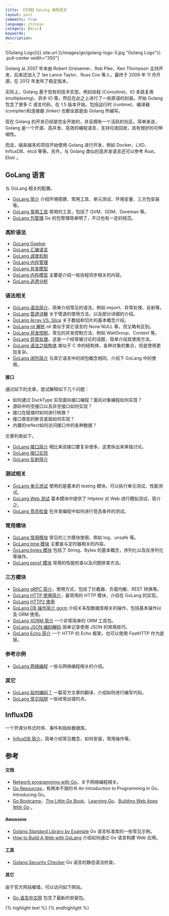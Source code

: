 ```yaml
---
title: 【专题】GoLang 编程语言
layout: post
comments: true
language: chinese
category: [misc]
keywords:
description:
---
```


<!-- more -->

![Golang Logo]({{ site.url }}/images/go/golang-logo-3.jpg "Golang Logo"){: .pull-center width="350"}

Golang 从 2007 年末由 Robert Griesemer、Rob Pike、Ken Thompson 主持开发，后来还加入了 Ian Lance Taylor、Russ Cox 等人，最终于 2009 年 11 月开源，在 2012 年发布了稳定版本。

实际上，Golang 基于现有的技术实现，例如协程 (Coroutine)、IO 多路复用 (multiplexing)、异步 IO 等，然后在此之上进行了一些原语的封装。开始 Golang 包含了很多 C 语言代码，在 1.5 版本开始，包括运行时 (runtime)、编译器 (compiler)和连接器 (linker) 也都全部是由 Golang 所编写。

现在 Golang 的开发已经是完全开放的，并且拥有一个活跃的社区。简单来说，Golang 是一个开源、高并发、高效的编程语言，支持垃圾回收，具有很好的可伸缩性。

而且，越来越多的项目开始使用 Golang 进行开发，例如 Docker、LXD、InfluxDB、etcd 等等。另外，与 Golang 类似的高并发语言还可以参考 Rust、Elixir 。

## GoLang 语言

与 GoLang 相关的配置。

* [GoLang 简介](/post/golang-introduce.html) 介绍环境搭建、常用工具、单元测试、环境变量、三方包安装等。
* [GoLang 常用工具](/post/golang-some-third-tools.html) 常用的工具，包括了 GVM、GDM、Goreman 等。
* [GoLang 包管理](/post/golang-basic-package-introduce.html) Go 的包管理简单明了，不过也有一定的规范。

### 高阶语法

* [GoLang Gopher](/post/golang-concept-much-more-gopher-introduce.html)
* [GoLang 汇编语言](/post/golang-assembly-language-introduce.html)
* [GoLang 调度机制](/post/golang-concept-scheduler-introduce.html)
* [GoLang 内存管理](/post/golang-concept-memory-management-module-introduce.html)
* [GoLang 并发模型](/post/golang-concept-concurrency-module-introduce.html)
* [GoLang 内存模型](/post/golang-concept-memory-module-introduce.html) 主要是介绍一些协程同步相关的内容。
* [GoLang 逃逸分析](/post/golang-escape-analysis-introduce.html)

### 语法相关

* [GoLang 语法简介](/post/golang-basic-syntax-introduce.html)，简单介绍常见的语法，例如 import、异常处理、反射等。
* [GoLang 管道详解](/post/golang-basic-syntax-channel-details-introduce.html) 关于管道的使用方法，以及部分详细的介绍。
* [GoLang Array VS. Slice](/post/golang-array-slice-concept-introduce.html) 关于数组和切片的基本概念介绍。
* [GoLang nil 解析](/post/golang-basic-concept-nil-introduce.html) nil 类似于其它语言的 None NULL 等，但又略有区别。
* [GoLang 并发控制](/post/golang-concurrenct-control-introduce.html)，常见的并发控制方法，例如 WaitGroup、Context 等。
* [GoLang 异常处理](/post/golang-basic-error-panic-introduce.html)，这是一个经常被讨论的话题，简单介绍其使用方法。
* [GoLang 语法之结构体](/post/golang-syntax-structure-introduce.html) 类似于 C 中的结构体，各种对象的集合，但是使用更加复杂。
* [GoLang 闭包简介](/post/golang-basic-closure-introduce.html) 与其它语言中的闭包概念相同，介绍下 GoLang 中的使用。

#### 接口

通过如下的文章，尝试解释如下几个问题：

* 如何通过 DuckType 实现面向接口编程？面向对象编程如何实现？
* 源码中的空接口以及非空接口如何实现？
* 接口在赋值时如何进行转换？
* 接口类型的断言底层如何实现？
* 内置的reflect如何访问接口中的各种数据？

文章列表如下。

* [GoLang 接口简介](/post/golang-syntax-interface-introduce.html) 相比来说接口要复杂很多，这里拆出来单独讨论。
* [GoLang 接口实现](/post/golang-interface-source-code-introduce.html)
* [GoLang 反射简介](/post/golang-reflect-introduce.html)

### 测试相关

* [GoLang 单元测试](/post/golang-testing-method-introduce.html) 使用的是基本的 testing 模块，可以执行单元测试、性能测试。
* [GoLang Web 测试](/post/golang-testing-method-httptest-introduce.html) 基本模块中提供了 httptest 对 Web 进行模拟测试，简介之。
* [GoLang 竞态检查](/post/golang-race-condition-introduce.html) 在并发编程中如何进行竞态条件的测试。

### 常用模块

* [GoLang 常用模块](/post/golang-common-module-introduce.html) 常见的三方模块使用，例如 log、unsafe 等。
* [GoLang time 模块](/post/golang-common-module-time-introduce.html) 主要是与定时器相关的内容。
* [GoLang bytes 模块](/post/golang-common-module-bytes-introduce.html) 包括了 String、Bytes 的基本概念，序列化以及反序列化等操作。
* [GoLang pprof 模块](/post/golang-common-module-pprof-performace-introduce.html) 常用的性能检查以及问题排查方法。

### 三方模块

* [GoLang gRPC 简介](/post/golang-grpc-introduce.html)，使用方式，包括了拦截器、负载均衡、REST 转换等。
* [GoLang HTTP 使用简介](/post/golang-net-http-webserver-introduce.html)，最常用的 HTTP 模块，介绍在 GoLang 的实现。
* [GoLang HTTP2 使用](/post/golang-net-http2-introduce.html)
* [GoLang DB 操作简介 gorm](/post/golang-db-introduce.html) 介绍关系型数据库相关的操作，包括基本操作以及 ORM 使用。
* [GoLang XORM 简介](/post/golang-db-orm-xorm-package-introduce.html) 一个非常简单的 ORM 工具包。
* [GoLang JSON 编码解码](/post/golang-json-encode-decode-introduce.html) 简单记录使用 JSON 的常用技巧。
* [GoLang Echo 简介](/post/golang-http-structure-echo-introduce.html) 一个 HTTP 的 Echo 框架，也可以使用 FastHTTP 作为底层。

<!--
go读取配置文件 viper
https://xuchao918.github.io/2019/04/29/%E4%BD%BF%E7%94%A8go%E8%AF%BB%E5%8F%96%E9%85%8D%E7%BD%AE%E6%96%87%E4%BB%B6/
https://github.com/spf13/viper

日志格式化 Logrus
https://github.com/sirupsen/logrus
-->

### 参考示例

* [GoLang 网络编程](/post/golang-example-socket-introduce.html) 一些与网络编程相关的介绍。

### 其它

* [GoLang 如何编码？](/post/golang-how-to-write-go-code.html) 一篇官方文章的翻译，介绍如何进行编写代码。
* [GoLang 常见陷阱](/post/golang-some-pitfalls-introduce.html) 一些经常出错的点。

## InfluxDB

一个开源分布式时序、事件和指标数据库。

* [InfluxDB 简介](/post/influxdata-influxdb-introduce.html)，简单介绍常见概念，如何安装，常用操作等。

## 参考

#### 文档

* [Network programming with Go](https://jan.newmarch.name/go/)，关于网络编程相关。
* [Go Resources](http://www.golang-book.com/)，有两本不错的书 An Introduction to Programming in Go、Introducing Go。
* [Go Bootcamp](http://www.golangbootcamp.com/)、[The Little Go Book](http://openmymind.net/The-Little-Go-Book/)、[Learning Go](https://www.miek.nl/go/)、[Building Web Apps With Go](https://www.gitbook.com/book/codegangsta/building-web-apps-with-go/details) 。

#### Awosome

* [Golang Standard Library by Example](https://github.com/polaris1119/The-Golang-Standard-Library-by-Example) Go 语言标准库的一些常见示例。
* [How to Build A Web with GoLang](https://github.com/astaxie/build-web-application-with-golang) 介绍如何通过 Go 语言构建 Web 应用。

#### 工具

* [Golang Security Checker](https://github.com/securego/gosec) Go 语言的静态语法检查。

#### 其它

由于官方网站被墙，可以访问如下网站。

* [Go 语言中文网](https://studygolang.com/topics) 包含了最新的安装包。

<!--
https://golang.org/ref/spec#Program_initialization_and_execution

Console progress bar for Golang
https://github.com/cheggaaa/pb

ASCII table in golang
https://github.com/olekukonko/tablewriter

JWT-GoLang
https://github.com/dgrijalva/jwt-go

Go Internals的介绍
https://github.com/teh-cmc/go-internals
https://github.com/go-internals-cn/go-internals

含有GoLang的实现简介
https://github.com/qyuhen/book
-->

{% highlight text %}
{% endhighlight %}
